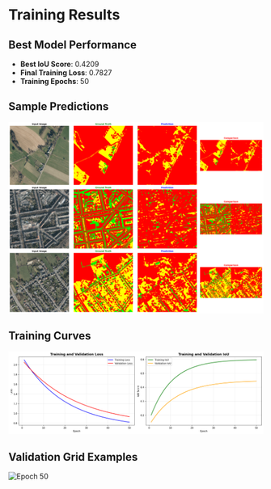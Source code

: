 # Training Results

## Best Model Performance
- **Best IoU Score**: 0.4209
- **Final Training Loss**: 0.7827
- **Training Epochs**: 50

## Sample Predictions
![Sample Comparison](sample_comparison.png)

## Training Curves  
![Training Curves](training_curves.png)

## Validation Grid Examples
![Epoch 50](viz_20251008_125151/val_epoch_050.png)